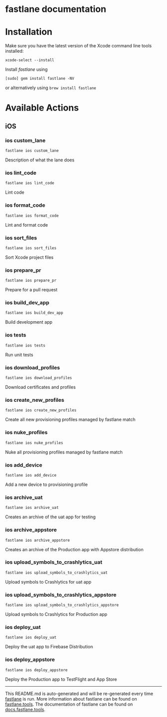 fastlane documentation
================
# Installation

Make sure you have the latest version of the Xcode command line tools installed:

```
xcode-select --install
```

Install _fastlane_ using
```
[sudo] gem install fastlane -NV
```
or alternatively using `brew install fastlane`

# Available Actions
## iOS
### ios custom_lane
```
fastlane ios custom_lane
```
Description of what the lane does
### ios lint_code
```
fastlane ios lint_code
```
Lint code
### ios format_code
```
fastlane ios format_code
```
Lint and format code
### ios sort_files
```
fastlane ios sort_files
```
Sort Xcode project files
### ios prepare_pr
```
fastlane ios prepare_pr
```
Prepare for a pull request
### ios build_dev_app
```
fastlane ios build_dev_app
```
Build development app
### ios tests
```
fastlane ios tests
```
Run unit tests
### ios download_profiles
```
fastlane ios download_profiles
```
Download certificates and profiles
### ios create_new_profiles
```
fastlane ios create_new_profiles
```
Create all new provisioning profiles managed by fastlane match
### ios nuke_profiles
```
fastlane ios nuke_profiles
```
Nuke all provisioning profiles managed by fastlane match
### ios add_device
```
fastlane ios add_device
```
Add a new device to provisioning profile
### ios archive_uat
```
fastlane ios archive_uat
```
Creates an archive of the uat app for testing
### ios archive_appstore
```
fastlane ios archive_appstore
```
Creates an archive of the Production app with Appstore distribution
### ios upload_symbols_to_crashlytics_uat
```
fastlane ios upload_symbols_to_crashlytics_uat
```
Upload symbols to Crashlytics for uat app
### ios upload_symbols_to_crashlytics_appstore
```
fastlane ios upload_symbols_to_crashlytics_appstore
```
Upload symbols to Crashlytics for Production app
### ios deploy_uat
```
fastlane ios deploy_uat
```
Deploy the uat app to Firebase Distribution
### ios deploy_appstore
```
fastlane ios deploy_appstore
```
Deploy the Production app to TestFlight and App Store

----

This README.md is auto-generated and will be re-generated every time [fastlane](https://fastlane.tools) is run.
More information about fastlane can be found on [fastlane.tools](https://fastlane.tools).
The documentation of fastlane can be found on [docs.fastlane.tools](https://docs.fastlane.tools).
